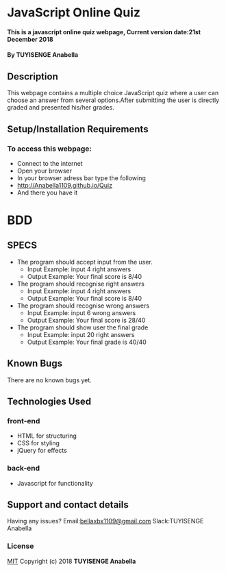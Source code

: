 # JavaScript Online Quiz
#### This is a javascript online quiz webpage, Current version date:21st December 2018
#### By **TUYISENGE Anabella**
## Description
This webpage contains a multiple choice JavaScript quiz where a user can choose an answer from several options.After submitting the user is directly graded and presented his/her grades.
## Setup/Installation Requirements
### To access this webpage:
* Connect to the internet
* Open your browser
* In your browser adress bar type the following
* http://Anabella1109.github.io/Quiz
* And there you have it
# BDD

## SPECS

* The program should accept input from the user.
    * Input Example: input 4 right answers
    * Output Example: Your final score is 8/40
* The program should recognise right answers
    * Input Example: input 4 right answers
    * Output Example: Your final score is 8/40
* The program should recognise wrong answers
   * Input Example: input 6 wrong answers
    * Output Example: Your final score is 28/40
* The program should show user the final grade
    * Input Example: input 20 right answers
    * Output Example: Your final grade is 40/40


## Known Bugs
There are no known bugs yet.
## Technologies Used
### front-end
*  HTML for structuring
* CSS for styling
* jQuery for effects
### back-end
* Javascript for functionality
## Support and contact details
Having any issues?
Email:bellaxbx1109@gmail.com
Slack:TUYISENGE Anabella
### License
[MIT](https://choosealicense.com/licenses/mit/)
Copyright (c) 2018 **TUYISENGE Anabella** 
